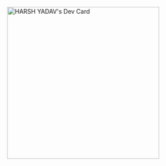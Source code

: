 <a href="https://app.daily.dev/harsh_46"><img src="https://api.daily.dev/devcards/v2/2K5pWeiaqOFxDEDnQAZPO.png?type=default&r=qkl" width="356" alt="HARSH YADAV's Dev Card"/></a>
